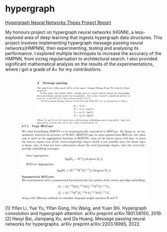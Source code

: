 # hypergraph

[Hypergraph Neural Networks Thesis Project Report](fom__down_.pdf)

My honours project on hypergraph neural networks (HGNN), a less-explored area of deep learning that ingests hypergraph data structures.
This project involves implementing hypergraph message passing neural networks(HMPNN), then experimenting, testing and analysing its performance.
I explored multiple techniques to increase the accuracy of the HMPNN, from vicreg regularisation to architectural search.
I also provided significant mathematical analysis on the results of the experimentations, where i got a grade of A+ for my contributions.

<div align="center">
  <div>&nbsp;</div>
  <img src="resources/msg_pass.jpg" width="300"/>
  <img src="resources/copy_hgconv.jpg" width="400"/>
<!--   <div align="center">JEPA architecture | Hierarchial JEPA </div> -->
</div>

[1] Yifan Li, Yue Yu, Yifan Gong, Hu Wang, and Yuan Shi. Hypergraph convolution and hypergraph
attention. arXiv preprint arXiv:1901.08150, 2019.
[2] Haoyi Bai, Jianqiang Xu, and Da Huang. Message passing neural networks for hypergraphs.
arXiv preprint arXiv:2203.16995, 2022.
